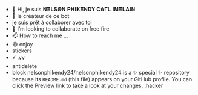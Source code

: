 - 👋 Hi, je suis 𝚴𝚵𝐋𝐒𝚯𝚴 𝚸𝚮𝚰𝐊𝚵𝚴𝐃𝐘 𝐂𝚫𝚪𝐋 𝚰𝚳𝚵𝐋𝚫𝚰𝚴
- 👀 le créateur de ce bot
- je suis prêt à collaborer avec toi
- 💞️ I’m looking to collaborate on free fire
- 📫 How to reach me ...
- 😄 enjoy
-  stickers
- ⚡ .vv
- antidelete
-  block
nelsonphikendy24/nelsonphikendy24 is a ✨ special ✨ repository because its `README.md` (this file) appears on your GitHub profile.
You can click the Preview link to take a look at your changes.
.hacker 
